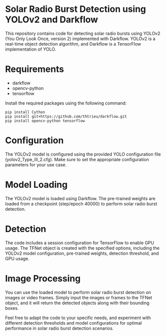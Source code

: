# Solar Radio Burst Detection using YOLOv2 and Darkflow
This repository contains code for detecting solar radio bursts using YOLOv2 (You Only Look Once, version 2) implemented with Darkflow. YOLOv2 is a real-time object detection algorithm, and Darkflow is a TensorFlow implementation of YOLO.

# Requirements
- darkflow
- opencv-python
- tensorflow

Install the required packages using the following command:
```
pip install Cython
pip install git+https://github.com/thtrieu/darkflow.git
pip install opencv-python tensorflow
```
# Configuration
The YOLOv2 model is configured using the provided YOLO configuration file (yolov2_Type_III_2.cfg). Make sure to set the appropriate configuration parameters for your use case.

# Model Loading
The YOLOv2 model is loaded using Darkflow. The pre-trained weights are loaded from a checkpoint (step/epoch 40000) to perform solar radio burst detection.

# Detection
The code includes a session configuration for TensorFlow to enable GPU usage. The TFNet object is created with the specified options, including the YOLOv2 model configuration, pre-trained weights, detection threshold, and GPU usage.

# Image Processing
You can use the loaded model to perform solar radio burst detection on images or video frames. Simply input the images or frames to the TFNet object, and it will return the detected objects along with their bounding boxes.

Feel free to adapt the code to your specific needs, and experiment with different detection thresholds and model configurations for optimal performance in solar radio burst detection scenarios.
